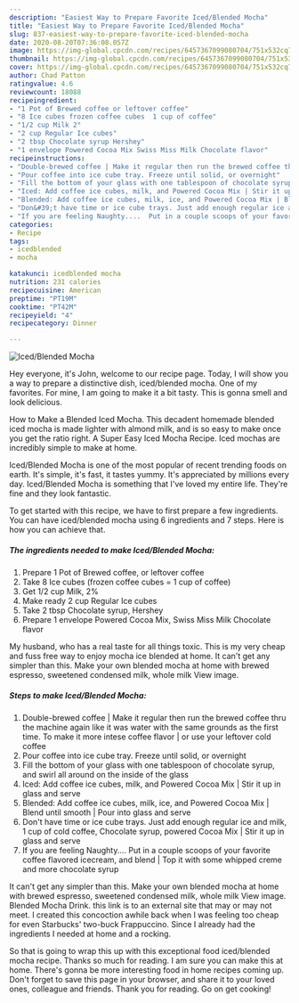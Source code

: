 ```yaml
---
description: "Easiest Way to Prepare Favorite Iced/Blended Mocha"
title: "Easiest Way to Prepare Favorite Iced/Blended Mocha"
slug: 837-easiest-way-to-prepare-favorite-iced-blended-mocha
date: 2020-08-20T07:36:08.057Z
image: https://img-global.cpcdn.com/recipes/6457367099080704/751x532cq70/icedblended-mocha-recipe-main-photo.jpg
thumbnail: https://img-global.cpcdn.com/recipes/6457367099080704/751x532cq70/icedblended-mocha-recipe-main-photo.jpg
cover: https://img-global.cpcdn.com/recipes/6457367099080704/751x532cq70/icedblended-mocha-recipe-main-photo.jpg
author: Chad Patton
ratingvalue: 4.6
reviewcount: 18088
recipeingredient:
- "1 Pot of Brewed coffee or leftover coffee"
- "8 Ice cubes frozen coffee cubes  1 cup of coffee"
- "1/2 cup Milk 2"
- "2 cup Regular Ice cubes"
- "2 tbsp Chocolate syrup Hershey"
- "1 envelope Powered Cocoa Mix Swiss Miss Milk Chocolate flavor"
recipeinstructions:
- "Double-brewed coffee | Make it regular then run the brewed coffee thru the machine again like it was water with the same grounds as the first time. To make it more intese coffee flavor | or use your leftover cold coffee"
- "Pour coffee into ice cube tray. Freeze until solid, or overnight"
- "Fill the bottom of your glass with one tablespoon of chocolate syrup, and swirl all around on the inside of the glass"
- "Iced: Add coffee ice cubes, milk, and Powered Cocoa Mix | Stir it up in glass and serve"
- "Blended: Add coffee ice cubes, milk, ice, and Powered Cocoa Mix | Blend until smooth | Pour into glass and serve"
- "Don&#39;t have time or ice cube trays. Just add enough regular ice and milk, 1 cup of cold coffee, Chocolate syrup, powered Cocoa Mix | Stir it up in glass and serve"
- "If you are feeling Naughty....  Put in a couple scoops of your favorite coffee flavored icecream, and blend | Top it with some whipped creme and more chocolate syrup"
categories:
- Recipe
tags:
- icedblended
- mocha

katakunci: icedblended mocha 
nutrition: 231 calories
recipecuisine: American
preptime: "PT19M"
cooktime: "PT42M"
recipeyield: "4"
recipecategory: Dinner

---
```



![Iced/Blended Mocha](https://img-global.cpcdn.com/recipes/6457367099080704/751x532cq70/icedblended-mocha-recipe-main-photo.jpg)

Hey everyone, it's John, welcome to our recipe page. Today, I will show you a way to prepare a distinctive dish, iced/blended mocha. One of my favorites. For mine, I am going to make it a bit tasty. This is gonna smell and look delicious.

How to Make a Blended Iced Mocha. This decadent homemade blended iced mocha is made lighter with almond milk, and is so easy to make once you get the ratio right. A Super Easy Iced Mocha Recipe. Iced mochas are incredibly simple to make at home.

Iced/Blended Mocha is one of the most popular of recent trending foods on earth. It's simple, it's fast, it tastes yummy. It's appreciated by millions every day. Iced/Blended Mocha is something that I've loved my entire life. They're fine and they look fantastic.


To get started with this recipe, we have to first prepare a few ingredients. You can have iced/blended mocha using 6 ingredients and 7 steps. Here is how you can achieve that.

<!--inarticleads1-->

##### The ingredients needed to make Iced/Blended Mocha:

1. Prepare 1 Pot of Brewed coffee, or leftover coffee
1. Take 8 Ice cubes (frozen coffee cubes = 1 cup of coffee)
1. Get 1/2 cup Milk, 2%
1. Make ready 2 cup Regular Ice cubes
1. Take 2 tbsp Chocolate syrup, Hershey
1. Prepare 1 envelope Powered Cocoa Mix, Swiss Miss Milk Chocolate flavor


My husband, who has a real taste for all things toxic. This is my very cheap and fuss free way to enjoy mocha ice blended at home. It can&#39;t get any simpler than this. Make your own blended mocha at home with brewed espresso, sweetened condensed milk, whole milk View image. 

<!--inarticleads2-->

##### Steps to make Iced/Blended Mocha:

1. Double-brewed coffee | Make it regular then run the brewed coffee thru the machine again like it was water with the same grounds as the first time. To make it more intese coffee flavor | or use your leftover cold coffee
1. Pour coffee into ice cube tray. Freeze until solid, or overnight
1. Fill the bottom of your glass with one tablespoon of chocolate syrup, and swirl all around on the inside of the glass
1. Iced: Add coffee ice cubes, milk, and Powered Cocoa Mix | Stir it up in glass and serve
1. Blended: Add coffee ice cubes, milk, ice, and Powered Cocoa Mix | Blend until smooth | Pour into glass and serve
1. Don&#39;t have time or ice cube trays. Just add enough regular ice and milk, 1 cup of cold coffee, Chocolate syrup, powered Cocoa Mix | Stir it up in glass and serve
1. If you are feeling Naughty....  Put in a couple scoops of your favorite coffee flavored icecream, and blend | Top it with some whipped creme and more chocolate syrup


It can&#39;t get any simpler than this. Make your own blended mocha at home with brewed espresso, sweetened condensed milk, whole milk View image. Blended Mocha Drink. this link is to an external site that may or may not meet. I created this concoction awhile back when I was feeling too cheap for even Starbucks&#39; two-buck Frappuccino. Since I already had the ingredients I needed at home and a rocking. 

So that is going to wrap this up with this exceptional food iced/blended mocha recipe. Thanks so much for reading. I am sure you can make this at home. There's gonna be more interesting food in home recipes coming up. Don't forget to save this page in your browser, and share it to your loved ones, colleague and friends. Thank you for reading. Go on get cooking!

